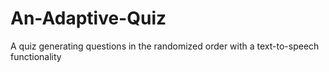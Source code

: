 # An-Adaptive-Quiz
A quiz generating questions in the randomized order with a text-to-speech functionality
